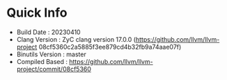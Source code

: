 # Quick Info
* Build Date : 20230410
* Clang Version : ZyC clang version 17.0.0 (https://github.com/llvm/llvm-project 08cf5360c2a5885f3ee879cd4b32fb9a74aae07f)
* Binutils Version : master
* Compiled Based : https://github.com/llvm/llvm-project/commit/08cf5360

